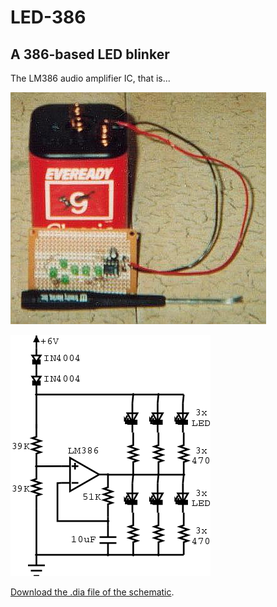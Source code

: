 LED-386
=======

A 386-based LED blinker
-----------------------

The LM386 audio amplifier IC, that is...

![Photo of LED-386](doc/led386_photo.jpg?raw=true)

![Schematic of LED-386](doc/led386.png?raw=true)

[Download the .dia file of the schematic](doc/led386.dia?raw=true).
